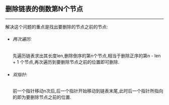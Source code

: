 ## 删除链表的倒数第N个节点
***
解决这个问题的重点是找出要删除的节点之前的节点:  
+ ###### 两次遍历:  
  先遍历链表求出其长度len,删除倒序的第n个节点,相当于删除正序的第n - len + 1 个节点,再次遍历到要删除节点之前的位置即可删除.  
+ ###### 双指针:  
  前一个指针移动n次后,后一个指针开始移动到链表末尾,此时后一个指针所指向的即为要删除节点之前的位置.
